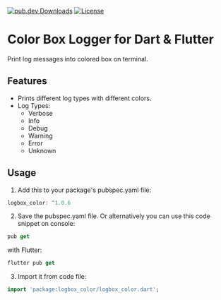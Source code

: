 [![pub.dev Downloads](https://img.shields.io/pub/v/logbox_color)](https://pub.dev/packages/logbox_color)
[![License](https://img.shields.io/github/license/berkbb/logbox_color?color=important)](https://pub.dev/packages/logbox_color)


# Color Box Logger for Dart & Flutter

Print log messages into colored box on terminal. 

## Features

* Prints different log types with different colors.
* Log Types:
    * Verbose
    * Info
    * Debug
    * Warning
    * Error
    * Unknown


## Usage
 
1. Add this to your package's pubspec.yaml file:

```dart
logbox_color: ^1.0.6
```

2. Save the pubspec.yaml file. Or alternatively you can use this code snippet on console:

```dart
pub get
```

with Flutter:

```dart
flutter pub get
```

3. Import it from code file:

```dart
import 'package:logbox_color/logbox_color.dart';
```




